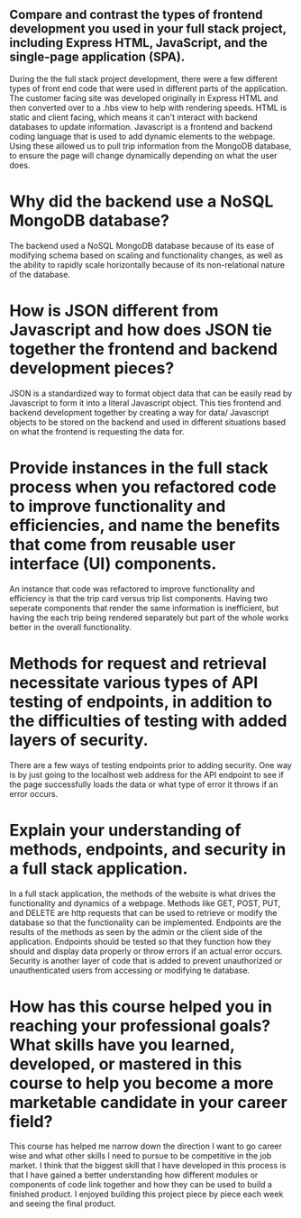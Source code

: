 ## Compare and contrast the types of frontend development you used in your full stack project, including Express HTML, JavaScript, and the single-page application (SPA).


During the the full stack project development, there were a few different types of front end code that were used in different parts of the application. The customer facing site was developed originally in Express HTML and then converted over to a .hbs view to help with rendering speeds. HTML is static and client facing, which means it can't interact with backend databases to  update information. Javascript is a frontend and backend coding language that is used to add dynamic elements to the webpage. Using these allowed us to pull trip information from the MongoDB database, to ensure the page will change dynamically depending on what the user does.

# Why did the backend use a NoSQL MongoDB database?

The backend used a NoSQL MongoDB database because of its ease of modifying schema based on scaling and functionality changes, as well as the ability to rapidly scale horizontally because of its non-relational nature of the database.

# How is JSON different from Javascript and how does JSON tie together the frontend and backend development pieces?

JSON is a standardized way to format object data that can be easily read by Javascript to form it into a literal Javascript object. This ties frontend and backend development together by creating a way for data/ Javascript objects to be stored on the backend and used in different situations based on what the frontend is requesting the data for. 

# Provide instances in the full stack process when you refactored code to improve functionality and efficiencies, and name the benefits that come from reusable user interface (UI) components.

An instance that code was refactored to improve functionality and efficiency is that the trip card versus trip list components. Having two seperate components that render the same information is inefficient, but having the each trip being rendered separately but part of the whole works better in the overall functionality.

# Methods for request and retrieval necessitate various types of API testing of endpoints, in addition to the difficulties of testing with added layers of security.

There are a few ways of testing endpoints prior to adding security. One way is by just going to the localhost web address for the API endpoint to see if the page successfully loads the data or what type of error it throws if an error occurs.

# Explain your understanding of methods, endpoints, and security in a full stack application.


In a full stack application, the methods of the website is what drives the functionality and dynamics of a webpage. Methods like GET, POST, PUT, and DELETE are http requests that can be used to retrieve or modify the database so that the functionality can be implemented. Endpoints are the results of the methods as seen by the admin or the client side of the application. Endpoints should be tested so that they function how they should and display data properly or throw errors if an actual error occurs. Security is another layer of code that is added to prevent unauthorized or unauthenticated users from accessing or modifying te database.

# How has this course helped you in reaching your professional goals? What skills have you learned, developed, or mastered in this course to help you become a more marketable candidate in your career field?

This course has helped me narrow down the direction I want to go career wise and what other skills I need to pursue to be competitive in the job market. I think that the biggest skill that I have developed in this process is that I have gained a better understanding how different modules or components of code link together and how they can be used to build a finished product. I enjoyed building this project piece by piece each week and seeing the final product.



